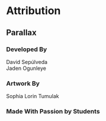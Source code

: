 # Attribution
## Parallax




### Developed By
David Sepúlveda  
Jaden Ogunleye  


### Artwork By
Sophia Lorin Tumulak  





























### Made With Passion by Students

